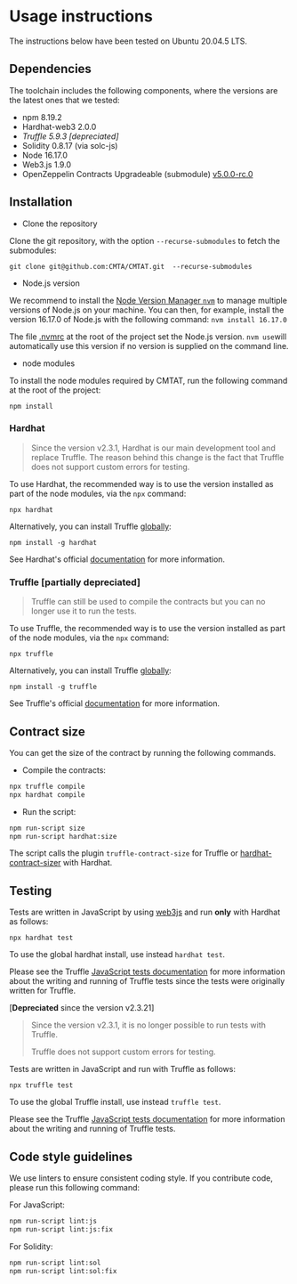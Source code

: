 # Usage instructions

The instructions below have been tested on Ubuntu 20.04.5 LTS.

## Dependencies

The toolchain includes the following components, where the versions
are the latest ones that we tested: 

- npm 8.19.2
- Hardhat-web3 2.0.0
- *Truffle 5.9.3 [depreciated]*
- Solidity 0.8.17 (via solc-js)
- Node 16.17.0
- Web3.js 1.9.0
- OpenZeppelin Contracts Upgradeable (submodule) [v5.0.0-rc.0](https://github.com/OpenZeppelin/openzeppelin-contracts-upgradeable/releases/tag/v5.0.0-rc.0)

## Installation

- Clone the repository

Clone the git repository, with the option `--recurse-submodules` to fetch the submodules:

`git clone git@github.com:CMTA/CMTAT.git  --recurse-submodules`  

- Node.js version

We recommend to install the [Node Version Manager `nvm`](https://github.com/nvm-sh/nvm) to manage multiple versions of Node.js on your machine. You can then, for example, install the version 16.17.0 of Node.js with the following command: `nvm install 16.17.0`

The file [.nvmrc](../.nvmrc) at the root of the project set the Node.js version. `nvm use`will automatically use this version if no version is supplied on the command line.

- node modules

To install the node modules required by CMTAT, run the following command at the root of the project:

`npm install`



### Hardhat

> Since the version v2.3.1, Hardhat is our main development tool and replace Truffle. The reason behind this change is the fact that Truffle does not support custom errors for testing.

To use Hardhat, the recommended way is to use the version installed as
part of the node modules, via the `npx` command:

`npx hardhat`

Alternatively, you can install Truffle [globally](https://trufflesuite.com/docs/truffle/getting-started/installation/):

`npm install -g hardhat` 

See Hardhat's official [documentation](https://hardhat.org) for more information.

### Truffle [partially depreciated]

> Truffle can still be used to compile the contracts but you can no longer use it to run the tests.

To use Truffle, the recommended way is to use the version installed as
part of the node modules, via the `npx` command:

`npx truffle`

Alternatively, you can install Truffle [globally](https://trufflesuite.com/docs/truffle/getting-started/installation/):

`npm install -g truffle` 

See Truffle's official [documentation](https://trufflesuite.com/docs/truffle/getting-started/installation/) for more information.



## Contract size

You can get the size of the contract by running the following commands.

- Compile the contracts:

```bash
npx truffle compile
npx hardhat compile
```

- Run the script:

```bash
npm run-script size
npm run-script hardhat:size
```

The script calls the plugin `truffle-contract-size` for Truffle or [hardhat-contract-sizer](https://www.npmjs.com/package/hardhat-contract-sizer) with Hardhat.

## Testing

Tests are written in JavaScript by using [web3js](https://web3js.readthedocs.io/en/v1.10.0/) and run **only** with Hardhat as follows:

`npx hardhat test`

To use the global hardhat install, use instead `hardhat test`.

Please see the Truffle [JavaScript tests documentation](https://www.trufflesuite.com/docs/truffle/testing/writing-tests-in-javascript) for more information about the writing and running of Truffle tests since the tests were originally written for Truffle.



[**Depreciated** since the version v2.3.21]

> Since the version v2.3.1, it is no longer possible to run tests with Truffle.
>
> Truffle does not support custom errors for testing.

Tests are written in JavaScript and run with Truffle as follows:

`npx truffle test`

To use the global Truffle install, use instead `truffle test`.

Please see the Truffle [JavaScript tests documentation](https://www.trufflesuite.com/docs/truffle/testing/writing-tests-in-javascript) for more information about the writing and running of Truffle tests.


## Code style guidelines

We use linters to ensure consistent coding style. If you contribute code, please run this following command: 

For JavaScript:
```bash
npm run-script lint:js 
npm run-script lint:js:fix 
```

For Solidity:
```bash
npm run-script lint:sol  
npm run-script lint:sol:fix
```
